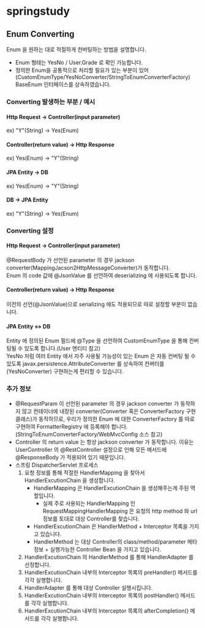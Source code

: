 # springstudy

## Enum Converting
Enum 을 원하는 대로 적절하게 컨버팅하는 방법을 설명합니다.
- Enum 형태는 YesNo / User.Grade 로 확인 가능합니다.   
- 정의한 Enum을 공통적으로 처리할 필요가 있는 부분이 있어(CustomEnumType/YesNoConverter/StringToEnumConverterFactory)   
BaseEnum 인터페이스를 상속하였습니다.

### Converting 발생하는 부분 / 예시
#### Http Request -> Controller(input parameter)   
ex) "Y"(String) -> Yes(Enum)
#### Controller(return value) -> Http Response   
ex) Yes(Enum) -> "Y"(String)
#### JPA Entity -> DB   
ex) Yes(Enum) -> "Y"(String)
#### DB -> JPA Entity   
ex) "Y"(String) -> Yes(Enum)
   
### Converting 설정
#### Http Request -> Controller(input parameter)
@RequestBody 가 선언된 parameter 의 경우 jackson converter(MappingJacson2HttpMessageConverter)가 동작합니다.   
Enum 의 code 값에 @JsonValue 를 선언하여 deserializing 에 사용되도록 합니다.

#### Controller(return value) -> Http Response
이전의 선언(@JsonValue)으로 serializing 에도 적용되므로 따로 설정할 부분이 없습니다.

#### JPA Entity <-> DB
Entity 에 정의된 Enum 필드에 @Type 을 선언하여 CustomEnumType 을 통해 컨버팅될 수 있도록 합니다.(User 엔티티 참고)   
YesNo 처럼 여러 Entity 에서 자주 사용될 가능성이 있는 Enum 은 자동 컨버팅 될 수 있도록 javax.persistence.AttributeConverter 를 상속하여 컨버터를(YesNoConverter) 구현하는게 편리할 수 있습니다.

### 추가 정보
- @RequestParam 이 선언된 parameter 의 경우 jackson converter 가 동작하지 않고 컨테이너에 내장된 converter(Converter 혹은 ConverterFactory 구현 클래스)가 동작하므로, 우리가 정의한 Enum 에 대한 ConverterFactory 를 따로 구현하여 FormatterRegistry 에 등록해야 합니다.   
(StringToEnumConverterFactory/WebMvcConfig 소스 참고)
- Controller 의 return value 는 항상 jackson converter 가 동작합니다. 이유는 UserController 의 @RestController 설정으로 인해 모든 메서드에 @ResponseBody 가 적용되어 있기 때문입니다.
- 스프링 DispatcherServlet 프로세스
  1. 요청 정보를 통해 적절한 HandlerMapping 을 찾아서 HandlerExcutionChain 을 생성합니다.
      - HandlerMapping 은 HandlerExcutionChain 을 생성해주는게 주된 역할입니다.
        - 실제 주로 사용되는 HandlerMapping 인 RequestMappingHandlerMapping 은 요청의 http method 와 url 정보를 토대로 대상 Controller를 찾습니다.
      - HandlerExcutionChain 은 HandlerMethod + Interceptor 목록을 가지고 있습니다.
      - HandlerMethod 는 대상 Controller의 class/method/parameter 메타 정보 + 실행가능한 Controller Bean 을 가지고 있습니다.
  1. HandlerExcutionChain 의 HandlerMethod 를 통해 HandlerAdapter 를 선정합니다.
  1. HandlerExcutionChain 내부의 Interceptor 목록의 preHandler() 메서드를 각각 실행합니다.
  1. HandlerAdapter 를 통해 대상 Controller 실행시킵니다.
  1. HandlerExcutionChain 내부의 Interceptor 목록의 postHandler() 메서드를 각각 실행합니다.
  1. HandlerExcutionChain 내부의 Interceptor 목록의 afterCompletion() 메서드를 각각 실행합니다.
  
